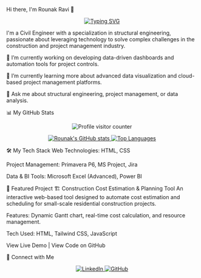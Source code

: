 Hi there, I'm Rounak Ravi 👋
<p align="center">
<a href="https://www.google.com/search?q=https://github.com/RounakRavi">
<img src="https://www.google.com/search?q=https://readme-typing-svg.demolab.com%3Ffont%3DFira%2BCode%26pause%3D1000%26center%3Dtrue%26vCenter%3Dtrue%26width%3D435%26lines%3DCivil%2BEngineer%2B(Structures)%3BProject%2BManagement%2BProfessional%3BData%2BScience%2BEnthusiast" alt="Typing SVG" />
</a>
</p>

I'm a Civil Engineer with a specialization in structural engineering, passionate about leveraging technology to solve complex challenges in the construction and project management industry.

🔭 I’m currently working on developing data-driven dashboards and automation tools for project controls.

🌱 I’m currently learning more about advanced data visualization and cloud-based project management platforms.

💬 Ask me about structural engineering, project management, or data analysis.

📊 My GitHub Stats
<p align="center">
<img src="https://komarev.com/ghpvc/?username=[your-github-username]&color=blueviolet" alt="Profile visitor counter"/>
</p>

<p align="center">
<a href="https://github.com/[your-github-username]">
<img src="https://github-readme-stats.vercel.app/api?username=[your-github-username]&show_icons=true&theme=tokyonight" alt="Rounak's GitHub stats" />
<img src="https://www.google.com/search?q=https://github-readme-stats.vercel.app/api/top-langs/%3Fusername%3D[your-github-username]&layout=compact&theme=tokyonight" alt="Top Languages" />
</a>
</p>

🛠️ My Tech Stack
Web Technologies: HTML, CSS

Project Management: Primavera P6, MS Project, Jira

Data & BI Tools: Microsoft Excel (Advanced), Power BI

🚀 Featured Project
🏗️ Construction Cost Estimation & Planning Tool
An interactive web-based tool designed to automate cost estimation and scheduling for small-scale residential construction projects.

Features: Dynamic Gantt chart, real-time cost calculation, and resource management.

Tech Used: HTML, Tailwind CSS, JavaScript

View Live Demo | View Code on GitHub

🔗 Connect with Me
<p align="center">
<a href="https://www.google.com/search?q=https://www.linkedin.com/in/rounakravi/">
<img src="https://www.google.com/search?q=https://img.shields.io/badge/linkedin-0A66C2%3Fstyle%3Dfor-the-badge%26logo%3Dlinkedin%26logoColor%3Dwhite" alt="LinkedIn"/>
</a>
<a href="https://github.com/[your-github-username]">
<img src="https://img.shields.io/badge/github-181717?style=for-the-badge&logo=github&logoColor=white" alt="GitHub"/>
</a>
</p>
